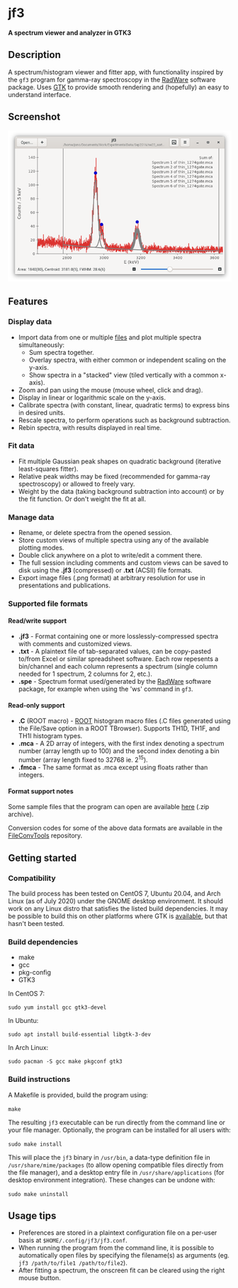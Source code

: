 # **jf3**

**A spectrum viewer and analyzer in GTK3**

## Description

A spectrum/histogram viewer and fitter app, with functionality inspired by the `gf3` program for gamma-ray spectroscopy in the [RadWare](https://radware.phy.ornl.gov/) software package.  Uses [GTK](https://www.gtk.org/) to provide smooth rendering and (hopefully) an easy to understand interface.

## Screenshot

![jf3 user interface screenshot](https://raw.githubusercontent.com/e-j-w/e-j-w.github.io/master/media/jf3.png "jf3 user interface")

## Features

### Display data

* Import data from one or multiple [files](#filecompat) and plot multiple spectra simultaneously:
    * Sum spectra together.
    * Overlay spectra, with either common or independent scaling on the y-axis.
    * Show spectra in a "stacked" view (tiled vertically with a common x-axis).
* Zoom and pan using the mouse (mouse wheel, click and drag).
* Display in linear or logarithmic scale on the y-axis.
* Calibrate spectra (with constant, linear, quadratic terms) to express bins in desired units.
* Rescale spectra, to perform operations such as background subtraction.
* Rebin spectra, with results displayed in real time.

### Fit data

* Fit multiple Gaussian peak shapes on quadratic background (iterative least-squares fitter).
* Relative peak widths may be fixed (recommended for gamma-ray spectroscopy) or allowed to freely vary.
* Weight by the data (taking background subtraction into account) or by the fit function.  Or don't weight the fit at all.

### Manage data

* Rename, or delete spectra from the opened session.
* Store custom views of multiple spectra using any of the available plotting modes.
* Double click anywhere on a plot to write/edit a comment there.
* The full session including comments and custom views can be saved to disk using the **.jf3** (compressed) or **.txt** (ACSII) file formats.
* Export image files (.png format) at arbitrary resolution for use in presentations and publications.

### Supported file formats<a name="filecompat"></a>

#### Read/write support

* **.jf3** - Format containing one or more losslessly-compressed spectra with comments and customized views.
* **.txt** - A plaintext file of tab-separated values, can be copy-pasted to/from Excel or similar spreadsheet software.  Each row repesents a bin/channel and each column represents a spectrum (single column needed for 1 spectrum, 2 columns for 2, etc.).
* **.spe** -  Spectrum format used/generated by the [RadWare](https://radware.phy.ornl.gov/) software package, for example when using the 'ws' command in `gf3`.

#### Read-only support

* **.C** (ROOT macro) - [ROOT](https://root.cern.ch/) histogram macro files (.C files generated using the File/Save option in a ROOT TBrowser).  Supports TH1D, TH1F, and TH1I histogram types.
* **.mca** - A 2D array of integers, with the first index denoting a spectrum number (array length up to 100) and the second index denoting a bin number (array length fixed to 32768 ie. 2<sup>15</sup>).
* **.fmca** - The same format as .mca except using floats rather than integers.

#### Format support notes

Some sample files that the program can open are available [here](https://mega.nz/#!yUtRBAYR!ATst0ngazksR-g-P-Qdsw2rd4lpHJXBpd6nJq6pW77I) (.zip archive).

Conversion codes for some of the above data formats are available in the [FileConvTools](https://github.com/e-j-w/FileConvTools) repository.

## Getting started

### Compatibility

The build process has been tested on CentOS 7, Ubuntu 20.04, and Arch Linux (as of July 2020) under the GNOME desktop environment.  It should work on any Linux distro that satisfies the listed build dependencies.  It may be possible to build this on other platforms where GTK is [available](https://www.gtk.org/docs/installations/), but that hasn't been tested.

### Build dependencies

* make
* gcc
* pkg-config
* GTK3

In CentOS 7:

```
sudo yum install gcc gtk3-devel
```

In Ubuntu:

```
sudo apt install build-essential libgtk-3-dev
```

In Arch Linux:

```
sudo pacman -S gcc make pkgconf gtk3
```


### Build instructions

A Makefile is provided, build the program using:

```make``` 

The resulting `jf3` executable can be run directly from the command line or your file manager.  Optionally, the program can be installed for all users with:

```sudo make install```

This will place the `jf3` binary in `/usr/bin`, a data-type definition file in `/usr/share/mime/packages` (to allow opening compatible files directly from the file manager), and a desktop entry file in `/usr/share/applications` (for desktop environment integration).  These changes can be undone with:

```sudo make uninstall```


## Usage tips

* Preferences are stored in a plaintext configuration file on a per-user basis at `$HOME/.config/jf3/jf3.conf`.
* When running the program from the command line, it is possible to automatically open files by specifying the filename(s) as arguments (eg. `jf3 /path/to/file1 /path/to/file2`).
* After fitting a spectrum, the onscreen fit can be cleared using the right mouse button.
